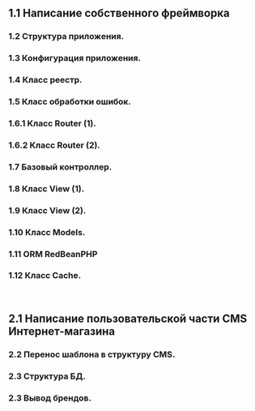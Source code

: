 <h2> 1.1 Написание собственного фреймворка</h2>

<h3><span>1.2</span> Структура приложения.</h3>
<h3><span>1.3</span> Конфигурация приложения.</h3>
<h3><span>1.4</span> Класс реестр.</h3>
<h3><span>1.5</span> Класс обработки ошибок.</h3>
<h3><span>1.6.1</span> Класс Router (1).</h3>
<h3><span>1.6.2</span> Класс Router (2).</h3>
<h3><span>1.7</span> Базовый контроллер.</h3>
<h3><span>1.8</span> Класс View (1).</h3>
<h3><span>1.9</span> Класс View (2).</h3>
<h3><span>1.10</span> Класс Models.</h3>
<h3><span>1.11</span> ORM RedBeanPHP</h3>
<h3><span>1.12</span> Класс Cache.</h3>
<br>
<h2>2.1 Написание пользовательской части CMS Интернет-магазина</h2>
<h3><span>2.2</span> Перенос шаблона в структуру CMS. </h3>
<h3><span>2.3</span> Структура БД. </h3>
<h3><span>2.3</span> Вывод брендов. </h3>


